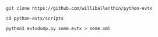 
      git clone https://github.com/williballenthin/python-evtx

      cd python-evtx/scripts

      python3 evtxdump.py some.evtx > some.xml
